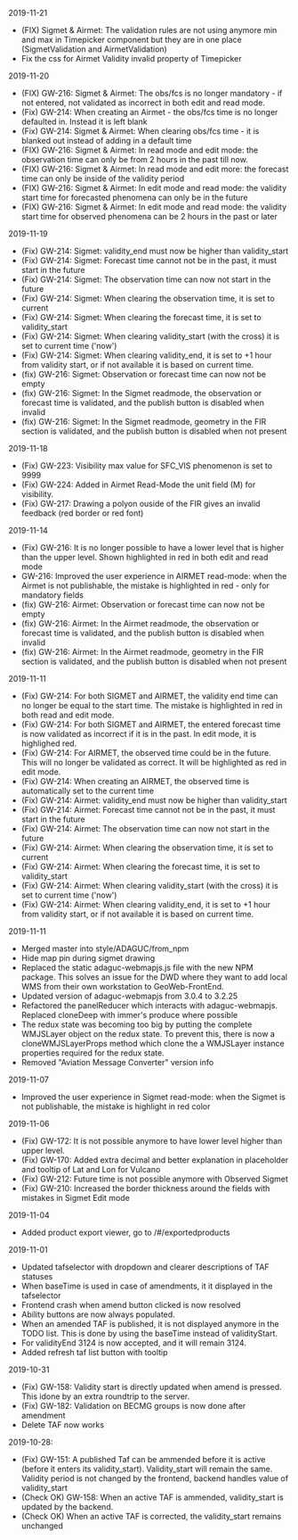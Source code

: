 2019-11-21
* (FIX) Sigmet & Airmet: The validation rules are not using anymore min and max in Timepicker component but they are in one place (SigmetValidation and AirmetValidation)
* Fix the css for Airmet Validity invalid property of Timepicker

2019-11-20
* (FIX) GW-216: Sigmet & Airmet: The obs/fcs is no longer mandatory - if not entered, not validated as incorrect in both edit and read mode. 
* (Fix) GW-214: When creating an Airmet - the obs/fcs time is no longer defaulted in. Instead it is left blank
* (Fix) GW-214: Sigmet & Airmet: When clearing obs/fcs time - it is blanked out instead of adding in a default time
* (FIX) GW-216: Sigmet & Airmet: In read mode and edit mode: the observation time can only be from 2 hours in the past till now.
* (FIX) GW-216: Sigmet & Airmet: In read mode and edit more: the forecast time can only be inside of the validity period
* (FIX) GW-216: Sigmet & Airmet: In edit mode and read mode: the validity start time for forecasted phenomena can only be in the future
* (FIX) GW-216: Sigmet & Airmet: In edit mode and read mode: the validity start time for observed phenomena can be 2 hours in the past or later

2019-11-19
* (Fix) GW-214: Sigmet: validity_end must now be higher than validity_start
* (Fix) GW-214: Sigmet: Forecast time cannot not be in the past, it must start in the future
* (Fix) GW-214: Sigmet: The observation time can now not start in the future 
* (Fix) GW-214: Sigmet: When clearing the observation time, it is set to current
* (Fix) GW-214: Sigmet: When clearing the forecast time, it is set to validity_start
* (Fix) GW-214: Sigmet: When clearing validity_start (with the cross) it is set to current time ('now')
* (Fix) GW-214: Sigmet: When clearing validity_end, it is set to +1 hour from validity start, or if not available it is based on current time.
* (fix) GW-216: Sigmet: Observation or forecast time can now not be empty
* (fix) GW-216: Sigmet: In the Sigmet readmode, the observation or forecast time is validated, and the publish button is disabled when invalid
* (fix) GW-216: Sigmet: In the Sigmet readmode, geometry in the FIR section is validated, and the publish button is disabled when not present

2019-11-18
* (Fix) GW-223: Visibility max value for SFC_VIS phenomenon is set to 9999
* (Fix) GW-224: Added in Airmet Read-Mode the unit field (M) for visibility.
* (Fix) GW-217: Drawing a polyon ouside of the FIR gives an invalid feedback (red border or red font)

2019-11-14
* (Fix) GW-216: It is no longer possible to have a lower level that is higher than the upper level. Shown highlighted in red in both edit and read mode
* GW-216: Improved the user experience in AIRMET read-mode: when the Airmet is not publishable, the mistake is highlighted in red - only for mandatory fields
* (fix) GW-216: Airmet: Observation or forecast time can now not be empty
* (fix) GW-216: Airmet: In the Airmet readmode, the observation or forecast time is validated, and the publish button is disabled when invalid
* (fix) GW-216: Airmet: In the Airmet readmode, geometry in the FIR section is validated, and the publish button is disabled when not present

2019-11-11
* (Fix) GW-214: For both SIGMET and AIRMET, the validity end time can no longer be equal to the start time. The mistake is highlighted in red in both read and edit mode. 
* (Fix) GW-214: For both SIGMET and AIRMET, the entered forecast time is now validated as incorrect if it is in the past. In edit mode, it is highlighed red. 
* (Fix) GW-214: For AIRMET, the observed time could be in the future. This will no longer be validated as correct. It will be highlighted as red in edit mode. 
* (Fix) GW-214: When creating an AIRMET, the observed time is automatically set to the current time
* (Fix) GW-214: Airmet: validity_end must now be higher than validity_start
* (Fix) GW-214: Airmet: Forecast time cannot not be in the past, it must start in the future
* (Fix) GW-214: Airmet: The observation time can now not start in the future 
* (Fix) GW-214: Airmet: When clearing the observation time, it is set to current
* (Fix) GW-214: Airmet: When clearing the forecast time, it is set to validity_start
* (Fix) GW-214: Airmet: When clearing validity_start (with the cross) it is set to current time ('now')
* (Fix) GW-214: Airmet: When clearing validity_end, it is set to +1 hour from validity start, or if not available it is based on current time.

2019-11-11
* Merged master into style/ADAGUC/from_npm
* Hide map pin during sigmet drawing
* Replaced the static adaguc-webmapjs.js file with the new NPM package. This solves an issue for the DWD where they want to add local WMS from their own workstation to GeoWeb-FrontEnd.
* Updated version of adaguc-webmapjs from 3.0.4 to 3.2.25
* Refactored the panelReducer which interacts with adaguc-webmapjs. Replaced cloneDeep with immer's produce where possible
* The redux state was becoming too big by putting the complete WMJSLayer object on the redux state. To prevent this, there is now a cloneWMJSLayerProps method which clone the a WMJSLayer instance properties required for the redux state.
* Removed "Aviation Message Converter" version info

2019-11-07
* Improved the user experience in Sigmet read-mode: when the Sigmet is not publishable, the mistake is highlight in red color

2019-11-06
* (Fix) GW-172: It is not possible anymore to have lower level higher than upper level.
* (Fix) GW-170: Added extra decimal and better explanation in placeholder and tooltip of Lat and Lon for Vulcano
* (Fix) GW-212: Future time is not possible anymore with Observed Sigmet
* (Fix) GW-210: Increased the border thickness around the fields with mistakes in Sigmet Edit mode

2019-11-04
* Added product export viewer, go to /#/exportedproducts

2019-11-01
* Updated tafselector with dropdown and clearer descriptions of TAF statuses
* When baseTime is used in case of amendments, it it displayed in the tafselector
* Frontend crash when amend button clicked is now resolved
* Ability buttons are now always populated.
* When an amended TAF is published, it is not displayed anymore in the TODO list. This is done by using the baseTime instead of validityStart.
* For validityEnd 3124 is now accepted, and it will remain 3124.
* Added refresh taf list button with tooltip

2019-10-31
* (Fix) GW-158: Validity start is directly updated when amend is pressed. This idone by an extra roundtrip to the server.
* (Fix) GW-182: Validation on BECMG groups is now done after amendment
* Delete TAF now works

2019-10-28:

* (Fix) GW-151: A published Taf can be ammended before it is active (before it enters its validity_start). Validity_start will remain the same. Validity period is not changed by the frontend, backend handles value of validity_start
* (Check OK) GW-158: When an active TAF is ammended, validity_start is updated by the backend.
* (Check OK) When an active TAF is corrected, the validity_start remains unchanged
  

